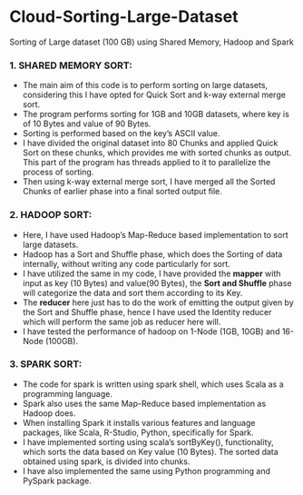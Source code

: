 # Cloud-Sorting-Large-Dataset
Sorting of Large dataset (100 GB) using Shared Memory, Hadoop and Spark 

<h3>1. SHARED MEMORY SORT:</h3>
<ul>
<li>The main aim of this code is to perform sorting on large datasets, considering this I have opted for Quick Sort and k-way external merge sort.<br/></li>
<li>The program performs sorting for 1GB and 10GB datasets, where key is of 10 Bytes and value of 90 Bytes.</li>
<li>Sorting is performed based on the key’s ASCII value. <br/></li>
<li>I have divided the original dataset into 80 Chunks and applied Quick Sort on these chunks, which provides me with sorted chunks as output. This part of the program has threads applied to it to parallelize the process of sorting. <br/></li>
<li>Then using k-way external merge sort, I have merged all the Sorted Chunks of earlier phase into a final sorted output file.</li>
</ul>

<h3>2. HADOOP SORT:</h3>
<ul>
<li>Here, I have used Hadoop’s Map-Reduce based implementation to sort large datasets.<br/></li>
<li>Hadoop has a Sort and Shuffle phase, which does the Sorting of data internally, without writing any code particularly for sort.<br/></li>
<li>I have utilized the same in my code, I have provided the <strong>mapper</strong> with input as key (10 Bytes) and value(90 Bytes), the <strong>Sort and Shuffle</strong> phase will categorize the data and sort them according to its Key.</li>
<li>The <strong>reducer</strong> here just has to do the work of emitting the output given by the Sort and Shuffle phase, hence I have used the Identity reducer which will perform the same job as reducer here will.</li>
<li>I have tested the performance of hadoop on 1-Node (1GB, 10GB) and 16-Node (100GB).</li>
</ul>

<h3>3. SPARK SORT:</h3>
<ul>
<li>The code for spark is written using spark shell, which uses Scala as a programming language.</li>
<li>Spark also uses the same Map-Reduce based implementation as Hadoop does.</li>
<li>When installing Spark it installs various features and language packages, like Scala, R-Studio, Python, specifically for Spark.</li>
<li>I have implemented sorting using scala’s sortByKey(), functionality, which sorts the data based on Key value (10 Bytes). The sorted data obtained using spark, is divided into chunks.</li>
<li>I have also implemented the same using Python programming and PySpark package.</li>
</ul>
